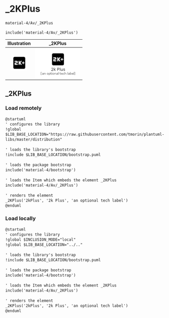 # _2KPlus


```text
material-4/Av/_2KPlus
```

```text
include('material-4/Av/_2KPlus')
```



| Illustration | _2KPlus |
| :---: | :---: |
| ![illustration for Illustration](../../material-4/Av/_2KPlus.png) | ![illustration for _2KPlus](../../material-4/Av/_2KPlus.Local.png) |




## _2KPlus

### Load remotely
```plantuml
@startuml
' configures the library
!global $LIB_BASE_LOCATION="https://raw.githubusercontent.com/tmorin/plantuml-libs/master/distribution"

' loads the library's bootstrap
!include $LIB_BASE_LOCATION/bootstrap.puml

' loads the package bootstrap
include('material-4/bootstrap')

' loads the Item which embeds the element _2KPlus
include('material-4/Av/_2KPlus')

' renders the element
_2KPlus('2kPlus', '2k Plus', 'an optional tech label')
@enduml
```

### Load locally
```plantuml
@startuml
' configures the library
!global $INCLUSION_MODE="local"
!global $LIB_BASE_LOCATION="../.."

' loads the library's bootstrap
!include $LIB_BASE_LOCATION/bootstrap.puml

' loads the package bootstrap
include('material-4/bootstrap')

' loads the Item which embeds the element _2KPlus
include('material-4/Av/_2KPlus')

' renders the element
_2KPlus('2kPlus', '2k Plus', 'an optional tech label')
@enduml
```

